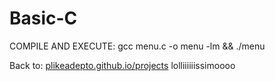 # Basic-C
COMPILE AND EXECUTE: gcc menu.c -o menu -lm && ./menu

Back to: [plikeadepto.github.io/projects](https://plikeadepto.github.io/projects/)
lolliiiiiissimoooo